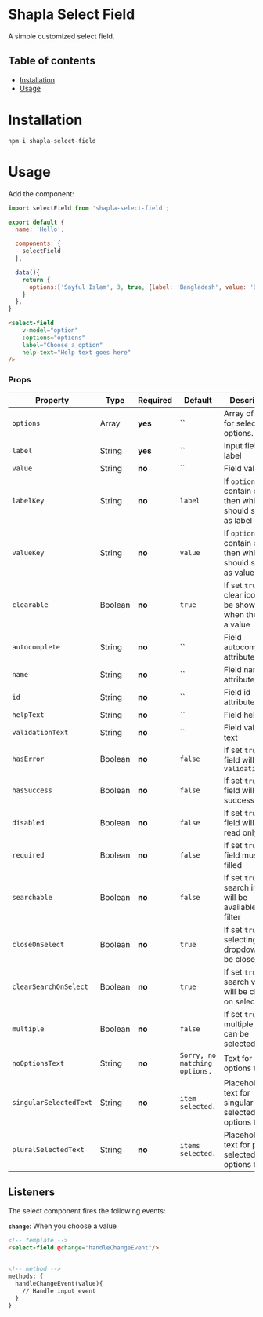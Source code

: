 # Shapla Select Field
A simple customized select field.

## Table of contents

- [Installation](#installation)
- [Usage](#usage)

# Installation

```
npm i shapla-select-field
```

# Usage
Add the component:

```js
import selectField from 'shapla-select-field';

export default {
  name: 'Hello',

  components: {
    selectField
  },

  data(){
    return {
      options:['Sayful Islam', 3, true, {label: 'Bangladesh', value: 'BD'}],
    }
  },
}

```

```html
<select-field
    v-model="option"
    :options="options"
    label="Choose a option"
    help-text="Help text goes here"
/>
```

### Props
| Property              | Type      | Required  | Default   | Description 
|-----------------------|-----------|-----------|-----------|-------------------------------------------------
| `options`             | Array     | **yes**   | ``        | Array of value for select options.
| `label`               | String    | **yes**   | ``        | Input field label
| `value`               | String    | **no**    | ``        | Field value
| `labelKey`            | String    | **no**    | `label`   | If `options` contain object, then which key should show as label
| `valueKey`            | String    | **no**    | `value`   | If `options` contain object, then which key should show as value
| `clearable`           | Boolean   | **no**    | `true`    | If set `true`, clear icon will be shown when there is a value
| `autocomplete`        | String    | **no**    | ``        | Field autocomplete attribute
| `name`                | String    | **no**    | ``        | Field name attribute
| `id`                  | String    | **no**    | ``        | Field id attribute
| `helpText`            | String    | **no**    | ``        | Field help text
| `validationText`      | String    | **no**    | ``        | Field validation text
| `hasError`            | Boolean   | **no**    | `false`   | If set `true`, field will show `validationText`
| `hasSuccess`          | Boolean   | **no**    | `false`   | If set `true`, field will show success status
| `disabled`            | Boolean   | **no**    | `false`   | If set `true`, field will be read only
| `required`            | Boolean   | **no**    | `false`   | If set `true`, field must be filled
| `searchable`          | Boolean   | **no**    | `false`   | If set `true`, a search input will be available to filter
| `closeOnSelect`       | Boolean   | **no**    | `true`    | If set `true`, on selecting value dropdown will be closed
| `clearSearchOnSelect` | Boolean   | **no**    | `true`    | If set `true`, search value will be cleared on select
| `multiple`            | Boolean   | **no**    | `false`   | If set `true`, multiple value can be selected
| `noOptionsText`       | String    | **no**    | `Sorry, no matching options.`   | Text for no options text
| `singularSelectedText` | String   | **no**    | `item selected.`   | Placeholder text for singular selected options text
| `pluralSelectedText`   | String   | **no**    | `items selected.`  | Placeholder text for plural selected options text

## Listeners
The select component fires the following events:

**`change`**: When you choose a value

```html
<!-- template -->
<select-field @change="handleChangeEvent"/>


<!-- method -->
methods: {
  handleChangeEvent(value){
    // Handle input event
  }
}
```